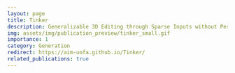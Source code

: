 ```yaml
---
layout: page
title: Tinker
description: Generalizable 3D Editing through Sparse Inputs without Per-Scene Finetuning
img: assets/img/publication_preview/tinker_small.gif
importance: 1
category: Generation
redirect: https://aim-uofa.github.io/Tinker/
related_publications: true
---
```


